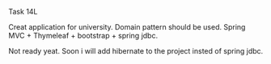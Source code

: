 Task 14L

Creat application for university. Domain pattern should be used.
Spring MVC + Thymeleaf + bootstrap + spring jdbc.

Not ready yeat. Soon i will add hibernate to the project insted of spring jdbc.
